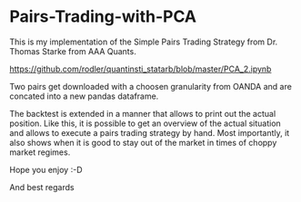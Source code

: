 # Pairs-Trading-with-PCA

This is my implementation of the Simple Pairs Trading Strategy from Dr. Thomas Starke from AAA Quants. 

https://github.com/rodler/quantinsti_statarb/blob/master/PCA_2.ipynb

Two pairs get downloaded with a choosen granularity from OANDA and are concated into a new pandas dataframe. 

The backtest is extended in a manner that allows to print out the actual position. Like this, it is possible to get an overview 
of the actual situation and allows to execute a pairs trading strategy by hand. 
Most importantly, it also shows when it is good to stay out of the market in times of choppy market regimes. 
 

Hope you enjoy :-D 

And best regards
